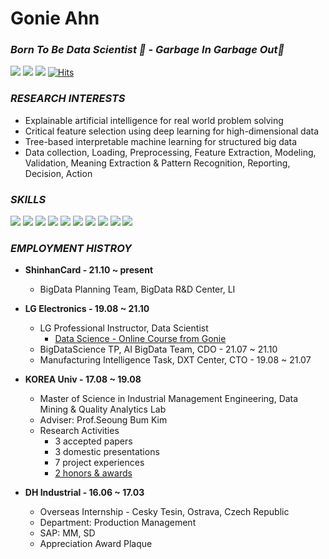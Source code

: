 # Gonie Ahn
### _Born To Be Data Scientist 🌱 - Garbage In Garbage Out🤙_
<a href="http://dmqa.korea.ac.kr/" target="_blank"><img src="https://img.shields.io/badge/DMQA-DC143C?style&logo=Meteor&logoColor=white"/></a> 
<a href="https://mail.google.com/" target="_blank"><img src="https://img.shields.io/badge/gonie32@gmail.com-EA4335?style&logo=Gmail&logoColor=white"/></a>
<a href="https://www.instagram.com/goniiieee/" target="_blank"><img src="https://img.shields.io/badge/goniiieee-43B02A?style&logo=Instagram&logoColor=white"/></a>
[![Hits](https://hits.seeyoufarm.com/api/count/incr/badge.svg?url=https%3A%2F%2Fgithub.com%2FGonieAhn&count_bg=%2379C83D&title_bg=%23555555&icon=&icon_color=%23E7E7E7&title=hits&edge_flat=false)](https://hits.seeyoufarm.com)

### _RESEARCH INTERESTS_
- Explainable artificial intelligence for real world problem solving
- Critical feature selection using deep learning for high-dimensional data
- Tree-based interpretable machine learning for structured big data
- Data collection, Loading, Preprocessing, Feature Extraction, Modeling, Validation, Meaning Extraction & Pattern Recognition, Reporting, Decision, Action

### _SKILLS_
<a href="-" target="_blank"><img src="https://img.shields.io/badge/Python-3776AB?style&logo=Python&logoColor=white"/></a> 
<a href="-" target="_blank"><img src="https://img.shields.io/badge/Scikit_learn-F7931E?style&logo=scikit-learn&logoColor=white"/></a> 
<a href="-" target="_blank"><img src="https://img.shields.io/badge/Tensorflow-FF6F00?style&logo=TensorFlow&logoColor=white"/></a>
<a href="-" target="_blank"><img src="https://img.shields.io/badge/Keras-D00000?style&logo=Keras&logoColor=white"/></a>
<a href="-" target="_blank"><img src="https://img.shields.io/badge/PyTorch-EE4C2C?style&logo=PyTorch&logoColor=white"/></a>
<a href="-" target="_blank"><img src="https://img.shields.io/badge/R-276DC3?style&logo=R&logoColor=white"/></a>
<a href="-" target="_blank"><img src="https://img.shields.io/badge/AWS S3-569A31?style&logo=Amazon S3&logoColor=white"/></a>
<a href="-" target="_blank"><img src="https://img.shields.io/badge/Google Cloud Platform-4285F4?style&logo=Google Cloud&logoColor=white"/></a>
<a href="-" target="_blank"><img src="https://img.shields.io/badge/MySQL-4479A1?style&logo=MySQL&logoColor=white"/></a>
<a href="-" target="_blank"><img src="https://img.shields.io/badge/Splunk-000000?style&logo=Splunk&logoColor=white"/></a>

### _EMPLOYMENT HISTROY_
- **ShinhanCard - 21.10 ~ present**
  - BigData Planning Team, BigData R&D Center, LI

- **LG Electronics - 19.08 ~ 21.10**
  - LG Professional Instructor, Data Scientist
    - [Data Science - Online Course from Gonie](https://github.com/GonieAhn/Data-Science-online-course-from-gonie/blob/main/) 
  - BigDataScience TP, AI BigData Team, CDO - 21.07 ~ 21.10
  - Manufacturing Intelligence Task, DXT Center, CTO - 19.08 ~ 21.07

- **KOREA Univ - 17.08 ~ 19.08**
  - Master of Science in Industrial Management Engineering, Data Mining & Quality Analytics Lab
  - Adviser: Prof.Seoung Bum Kim
  - Research Activities
    - 3 accepted papers
    - 3 domestic presentations
    - 7 project experiences
    - [2 honors & awards](http://www.itdaily.kr/news/articleView.html?idxno=92069)

- **DH Industrial - 16.06 ~ 17.03**
  - Overseas Internship - Cesky Tesin, Ostrava, Czech Republic
  - Department: Production Management
  - SAP: MM, SD
  - Appreciation Award Plaque

<!--
**GonieAhn/GonieAhn** is a ✨ _special_ ✨ repository because its `README.md` (this file) appears on your GitHub profile.

Here are some ideas to get you started:


- 🔭 I’m currently working on ...
- 🌱 I’m currently learning ...
- 👯 I’m looking to collaborate on ...
- 🤔 I’m looking for help with ...
- 💬 Ask me about ...
- 📫 How to reach me: ...
- 😄 Pronouns: ...
- ⚡ Fun fact: ...
- 🤙  
-->

